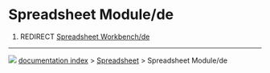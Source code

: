 # Spreadsheet Module/de
1.  REDIRECT [Spreadsheet Workbench/de](Spreadsheet_Workbench/de.md)



---
![](images/Right_arrow.png) [documentation index](../README.md) > [Spreadsheet](Spreadsheet_Workbench.md) > Spreadsheet Module/de
